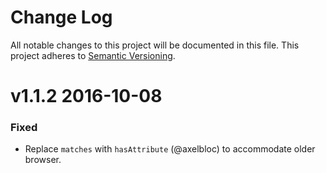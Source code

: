 # Change Log

All notable changes to this project will be documented in this file.
This project adheres to [Semantic Versioning](http://semver.org/).

# v1.1.2 2016-10-08

### Fixed

* Replace `matches` with `hasAttribute` (@axelbloc) to accommodate older browser.

